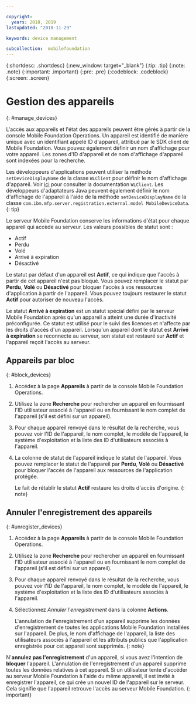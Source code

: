 ```yaml
---

copyright:
  years: 2018, 2019
lastupdated: "2018-11-29"

keywords: device management

subcollection:  mobilefoundation
---
```


{:shortdesc: .shortdesc}
{:new_window: target="_blank"}
{:tip: .tip}
{:note: .note}
{:important: .important}
{:pre: .pre}
{:codeblock: .codeblock}
{:screen: .screen}

# Gestion des appareils
{: #manage_devices}

L'accès aux appareils et l'état des appareils peuvent être gérés à partir de la console Mobile Foundation Operations. Un appareil est identifié de manière unique avec un identifiant appelé ID d'appareil, attribué par le SDK client de Mobile Foundation. Vous pouvez également définir un nom d'affichage pour votre appareil. Les zones d'ID d'appareil et de nom d'affichage d'appareil sont indexées pour la recherche.

Les développeurs d'applications peuvent utiliser la méthode `setDeviceDisplayName` de la classe `WLClient` pour définir le nom d'affichage d'appareil. Voir [ici](https://mobilefirstplatform.ibmcloud.com/tutorials/en/foundation/8.0/api/client-side-api/javascript/client/) pour consulter la documentation `WLClient`. Les développeurs d'adaptateurs Java peuvent également définir le nom d'affichage de l'appareil à l'aide de la méthode `setDeviceDisplayName` de la classe `com.ibm.mfp.server.registration.external.model MobileDeviceData`.
{: tip}

Le serveur Mobile Foundation conserve les informations d'état pour chaque appareil qui accède au serveur.
Les valeurs possibles de statut sont :
* Actif
* Perdu
* Volé
* Arrivé à expiration
* Désactivé

Le statut par défaut d'un appareil est **Actif**, ce qui indique que l'accès à partir de cet appareil n'est pas bloqué. Vous pouvez remplacer le statut par **Perdu**, **Volé** ou **Désactivé** pour bloquer l'accès à vos ressources d'application à partir de l'appareil. Vous pouvez toujours restaurer le statut **Actif** pour autoriser de nouveau l'accès.

Le statut **Arrivé à expiration** est un statut spécial défini par le serveur Mobile Foundation après qu'un appareil a atteint une durée d'inactivité préconfigurée. Ce statut est utilisé pour le suivi des licences et n'affecte par les droits d'accès d'un appareil. Lorsqu'un appareil dont le statut est **Arrivé à expiration** se reconnecte au serveur, son statut est restauré sur **Actif** et l'appareil reçoit l'accès au serveur.

## Appareils par bloc
{: #block_devices}

1. Accédez à la page **Appareils** à partir de la console Mobile Foundation Operations.
2. Utilisez la zone **Recherche** pour rechercher un appareil en fournissant l'ID utilisateur associé à l'appareil ou en fournissant le nom complet de l'appareil (s'il est défini sur un appareil).
3. Pour chaque appareil renvoyé dans le résultat de la recherche, vous pouvez voir l'ID de l'appareil, le nom complet, le modèle de l'appareil, le système d'exploitation et la liste des ID d'utilisateurs associés à l'appareil.
4. La colonne de statut de l'appareil indique le statut de l'appareil. Vous pouvez remplacer le statut de l'appareil par **Perdu**, **Volé** ou **Désactivé** pour bloquer l'accès de l'appareil aux ressources de l'application protégée.

   Le fait de rétablir le statut **Actif** restaure les droits d'accès d'origine.
   {: note}


## Annuler l'enregistrement des appareils
{: #unregister_devices}

1. Accédez à la page **Appareils** à partir de la console Mobile Foundation Operations.
2. Utilisez la zone **Recherche** pour rechercher un appareil en fournissant l'ID utilisateur associé à l'appareil ou en fournissant le nom complet de l'appareil (s'il est défini sur un appareil).
3. Pour chaque appareil renvoyé dans le résultat de la recherche, vous pouvez voir l'ID de l'appareil, le nom complet, le modèle de l'appareil, le système d'exploitation et la liste des ID d'utilisateurs associés à l'appareil.
4. Sélectionnez *Annuler l'enregistrement* dans la colonne **Actions**.

   L'annulation de l'enregistrement d'un appareil supprime les données d'enregistrement de toutes les applications Mobile Foundation installées sur l'appareil. De plus, le nom d'affichage de l'appareil, la liste des utilisateurs associés à l'appareil et les attributs publics que l'application enregistrée pour cet appareil sont supprimés.
   {: note}


N'**annulez pas l'enregistrement** d'un appareil, si vous avez l'intention de **bloquer** l'appareil. L'annulation de l'enregistrement d'un appareil supprime toutes les données relatives à cet appareil. Si un utilisateur tente d'accéder au serveur Mobile Foundation à l'aide du même appareil, il est invité à enregistrer l'appareil, ce qui crée un nouvel ID de l'appareil sur le serveur. Cela signifie que l'appareil retrouve l'accès au serveur Mobile Foundation.
{: important}
